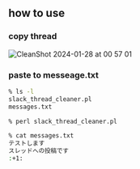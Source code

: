 ## how to use 

### copy thread

![CleanShot 2024-01-28 at 00 57 01](https://github.com/katsuhisa91/slack-thread-data-filter/assets/13625028/9ea1f99c-24d3-482d-b435-9e45e7aa0b2c)

### paste to messeage.txt

```zsh
% ls -l
slack_thread_cleaner.pl
messages.txt

% perl slack_thread_cleaner.pl 

% cat messages.txt            
テストします
スレッドへの投稿です
:+1:
```
